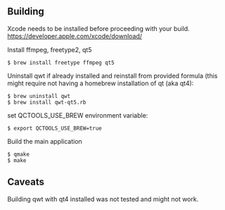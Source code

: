 Building
--------
Xcode needs to be installed before proceeding with your build. https://developer.apple.com/xcode/download/

Install ffmpeg, freetype2, qt5

    $ brew install freetype ffmpeg qt5

Uninstall qwt if already installed and reinstall from provided formula (this might
require not having a homebrew installation of qt (aka qt4):

    $ brew uninstall qwt
    $ brew install qwt-qt5.rb

set QCTOOLS_USE_BREW environment variable:

    $ export QCTOOLS_USE_BREW=true

Build the main application

    $ qmake
    $ make

Caveats
-------

Building qwt with qt4 installed was not tested and might not work.
